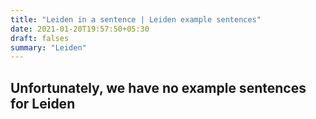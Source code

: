 ```yaml
---
title: "Leiden in a sentence | Leiden example sentences"
date: 2021-01-20T19:57:50+05:30
draft: falses
summary: "Leiden"
---
```

## Unfortunately, we have no example sentences for Leiden                 
